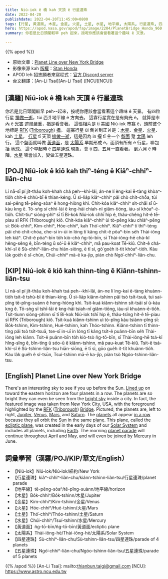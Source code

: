 ```yaml
---
title: Niú-iok ê 橋 kah 天頂 ê 行星連珠
date: 2022-04-20
publishdate: 2022-04-20T11:45:00+0800
tags: [行星, 黃道面, 木星, 金星, 火星, 土星, 水星, 地平線, 太陽系, 行星連珠, 四星連珠, 五星連珠]
hero: https://apod.nasa.gov/apod/fap/image/2204/PlanetBridge_Honda_960.jpg
summary: 你若是比日頭閣較早 peh 起來，按呢你應該會當看著這个趣味 ê 天景。

---
```


{{% apod %}}

- 原始文章：[Planet Line over New York Bridge](https://apod.nasa.gov/apod/ap220420.html)
- 影像來源 kah [版權][copyright]：[Stan Honda](http://www.stanhonda.com/)
- APOD leh 招志願者來寫程式：[官方 Discord server](http://asterisk.apod.com/viewtopic.php?t=42311)
- 台文翻譯：[An-Li Tsai][An-Li Tsai] ([NCU][NCU])

## [漢羅] Niú-iok ê 橋 kah 天頂 ê 行星連珠
你若是比日頭閣較早 peh--起來，按呢你應該會當看著這个趣味 ê 天景。
有四粒行星 [排做一逝][Lined up]，tùi 西爿地平線 ê 方向去。
這寡行星實在是有夠光 ê。
就算是市內 ê [光害][bright sky] 遮爾嚴重，猶是看會著。
這張相片是 tī 美國 Niú-iok 市翕 ê，頭前彼个地標是 [RFK][RFK] ([Triborough][Triborough]) [橋][Bridge]。
這寡行星 ùi 倒爿到正爿是：[木星][Jupiter]、[金星][Venus]、[火星][Mars]、kah [土星][Saturn t]。
[行星][planets] tī 天頂 [排做一逝][in a row]，這是因為 in 攏 tī 仝一个 [盤面][plane] 踅 [太陽][Sun t] leh 行。
這个盤面就叫做 [黃道面][ecliptic plane]，是 [太陽系][Solar System] 早期形成 ê，面頂有所有 ê 行星，嘛包括 [地球][Earth t]。
這个早起時 ê [四星連珠][planet parade] 現象，會 tī 四、五月一直看著。
到六月 ê 時陣，[水星][Mercury] 嘛會加入，變做五星連珠。


## [POJ] Niú-iok ê kiô kah thiⁿ-téng ê Kiâⁿ-chhiⁿ-liân-chu
Lí nā-sī pí ji̍t-thâu koh-khah chá peh--khí-lâi, án-ne lí èng-kai ē-tàng khòaⁿ-tio̍h chit-ê chhù-bī ê thian-kéng.
Ū sì-lia̍p kiâⁿ-chhiⁿ pâi chò chi̍t-chōa, tùi sai-pêng tē-pêng-sòaⁿ ê hong-hiòng khì.
Chit-kóa kiâⁿ-chhiⁿ si̍t-chāi sī ū-kàu kng ê.
Tō-sǹg sī chhī-lāi ê kng-hāi chiah-nī giâm-tiōng, iáu-sī khòaⁿ-ē-tio̍h.
Chit-tiuⁿ siòng-phìⁿ sī tī Bí-kok Niú-iok chhī hip ê, thâu-chêng hit-ê tē-piau sī RFK (Triborough) kiô.
Chit-kóa kiâⁿ-chhiⁿ ùi tò-pêng kàu chiàⁿ-pêng sī: Bo̍k-chhiⁿ, Kim-chhiⁿ, Hóe-chhiⁿ, kah Thó͘-chhiⁿ.
Kiâⁿ-chhiⁿ tī thiⁿ-téng pâi chò chi̍t-chōa, che-sī in-ūi in lóng tī kâng chi̍t-ê pôaⁿ-bīn se̍h Thài-iông leh kiâⁿ.
Chit-ê pôaⁿ-bīn to̍h kiò-chò n̂g-tō-bīn, sī Thài-iông-hē chá-kî hêng-sêng ê, bīn-téng ū só͘-ū ê kiâⁿ-chhiⁿ, mā pau-koat Tē-kiû.
Chit-ê chá-khí-sî ê Sù-chhiⁿ-liân-chu hiān-siōng, ē tī sì, gō͘ goe̍h it-ti̍t khòaⁿ-tio̍h.
Kàu la̍k goe̍h ê sî-chūn, Chúi-chhiⁿ mā-ē ka-ji̍p, piàn chò Ngó͘-chhiⁿ-liân-chu.

## [KIP] Niú-iok ê kiô kah thinn-tíng ê Kiânn-tshinn-liân-tsu
Lí nā-sī pí ji̍t-thâu koh-khah tsá peh--khí-lâi, án-ne lí ìng-kai ē-tàng khuànn-tio̍h tsit-ê tshù-bī ê thian-kíng.
Ū sì-lia̍p kiânn-tshinn pâi tsò tsi̍t-tsuā, tuì sai-pîng tē-pîng-suànn ê hong-hiòng khì.
Tsit-kuá kiânn-tshinn si̍t-tsāi sī ū-kàu kng ê.
Tō-sǹg sī tshī-lāi ê kng-hāi tsiah-nī giâm-tiōng, iáu-sī khuànn-ē-tio̍h.
Tsit-tiunn siòng-phìnn sī tī Bí-kok Niú-iok tshī hip ê, thâu-tsîng hit-ê tē-piau sī RFK (Triborough) kiô.
Tsit-kuá kiânn-tshinn uì tò-pîng kàu tsiànn-pîng sī: Bo̍k-tshinn, Kim-tshinn, Hué-tshinn, kah Thóo-tshinn.
Kiânn-tshinn tī thinn-tíng pâi tsò tsi̍t-tsuā, tse-sī in-uī in lóng tī kâng tsi̍t-ê puânn-bīn se̍h Thài-iông leh kiânn.
Tsit-ê puânn-bīn to̍h kiò-tsò n̂g-tō-bīn, sī Thài-iông-hē tsá-kî hîng-sîng ê, bīn-tíng ū sóo-ū ê kiânn-tshinn, mā pau-kuat Tē-kiû.
Tsit-ê tsá-khí-sî ê Sù-tshinn-liân-tsu hiān-siōng, ē tī sì, gōo gue̍h it-ti̍t khuànn-tio̍h.
Kàu la̍k gue̍h ê sî-tsūn, Tsuí-tshinn mā-ē ka-ji̍p, piàn tsò Ngóo-tshinn-liân-tsu.

## [English] Planet Line over New York Bridge
There's an interesting sky to see if you up before the Sun.
[Lined up][Lined up] on toward the eastern horizon are four planets in a row.
The planets are so bright they can even be seen from the [bright sky][bright sky] inside a city.
In fact, the featured image was taken from New York City, USA, with the foreground highlighted by the [RFK][RFK] ([Triborough][Triborough]) [Bridge][Bridge].
Pictured, the planets are, left to right, [Jupiter][Jupiter], [Venus][Venus], [Mars][Mars], and [Saturn][Saturn e].
The [planets][planets] all appear [in a row][in a row] because they all orbit the [Sun][Sun e] in the same [plane][plane].
This plane, called the [ecliptic plane][ecliptic plane], was created in the early days of our [Solar System][Solar System] and includes all planets, including [Earth][Earth e].
The morning [planet parade][planet parade] will continue throughout April and May, and will even be joined by [Mercury][Mercury] in June.

## 詞彙學習（漢羅/POJ/KIP/華文/English）
- 【Niú-iok】Niú-iok/Niú-iok/紐約/New York
- 【行星連珠】kiâⁿ-chhiⁿ-liân-chu/kiânn-tshinn-liân-tsu/行星連珠/planet parade
- 【地平線】tē-pêng-sòaⁿ/tē-pîng-suànn/地平線/horizon
- 【木星】Bo̍k-chhiⁿ/Bo̍k-tshinn/木星/Jupiter
- 【金星】Kim-chhiⁿ/Kim-tshinn/金星/Venus
- 【火星】Hóe-chhiⁿ/Hué-tshinn/火星/Mars
- 【土星】Thó͘-chhiⁿ/Thóo-tshinn/土星/Saturn
- 【水星】Chúi-chhiⁿ/Tsuí-tshinn/水星/Mercury
- 【黃道面】n̂g-tō-bīn/n̂g-tō-bīn/黃道面/ecliptic plane
- 【太陽系】Thài-iông-hē/Thài-iông-hē/太陽系/Solar System
- 【四星連珠】Sù-chhiⁿ-liân-chu/Sù-tshinn-liân-tsu/四星連珠/parade of 4 planets
- 【五星連珠】Ngó͘-chhiⁿ-liân-chu/Ngóo-tshinn-liân-tsu/五星連珠/parade of 5 planets


{{% /apod %}}
[An-Li Tsai]: mailto:thianbun.taigi@gmail.com
[NCU]: https://www.astro.ncu.edu.tw

[copyright]: https://apod.nasa.gov/apod/fap/lib/about_apod.html#srapply

[Lined up]:https://youtu.be/ZgsUS-3mzRk
[bright sky]:https://apod.nasa.gov/apod/ap200408.html
[RFK]:https://en.wikipedia.org/wiki/Robert_F._Kennedy_Bridge
[Triborough]:https://youtu.be/v9IFPppQJJI
[Bridge]:https://en.wikipedia.org/wiki/Robert_F._Kennedy_Bridge
[Jupiter]:https://apod.nasa.gov/apod/ap220109.html
[Venus]:https://solarsystem.nasa.gov/planets/venus/overview/
[Mars]:https://mars.nasa.gov/
[Saturn e]:https://apod.nasa.gov/apod/ap210919.html
[Saturn t]:https://apod.tw/daily/20210919/
[planets]:https://earthsky.org/astronomy-essentials/visible-planets-tonight-mars-jupiter-venus-saturn-mercury/
[in a row]:https://p0.piqsels.com/preview/126/30/480/animals-cats-cute-feline-thumbnail.jpg
[Sun e]:https://apod.nasa.gov/apod/ap220411.html
[Sun t]:https://apod.tw/daily/20220411/
[plane]:https://www.mathsisfun.com/geometry/plane.html
[ecliptic plane]:https://en.wikipedia.org/wiki/Ecliptic#/media/File:Ecliptic_plane_side_view.gif
[Solar System]:https://solarsystem.nasa.gov/solar-system/our-solar-system/overview/
[Earth e]:https://apod.nasa.gov/apod/ap220206.html
[Earth t]:https://apod.tw/daily/20220206/
[planet parade]:https://www.skyatnightmagazine.com/advice/skills/planetary-parade-spring/
[Mercury]:https://apod.nasa.gov/apod/ap170723.html
